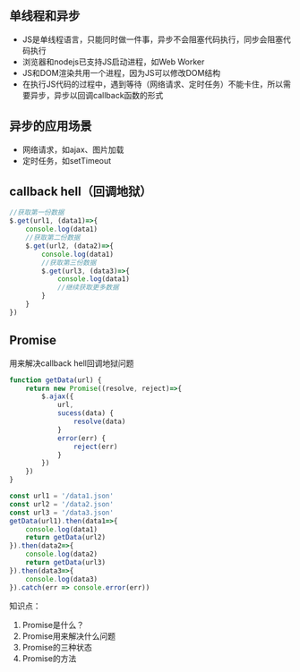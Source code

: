 ## 单线程和异步
- JS是单线程语言，只能同时做一件事，异步不会阻塞代码执行，同步会阻塞代码执行
- 浏览器和nodejs已支持JS启动进程，如Web Worker
- JS和DOM渲染共用一个进程，因为JS可以修改DOM结构
- 在执行JS代码的过程中，遇到等待（网络请求、定时任务）不能卡住，所以需要异步，异步以回调callback函数的形式
## 异步的应用场景
- 网络请求，如ajax、图片加载
- 定时任务，如setTimeout
## callback hell（回调地狱）
```js
//获取第一份数据
$.get(url1, (data1)=>{
	console.log(data1)
	//获取第二份数据
	$.get(url2, (data2)=>{
		console.log(data1)
		//获取第三份数据
		$.get(url3, (data3)=>{
			console.log(data1)
			//继续获取更多数据
		}
	}
})
```
## Promise
用来解决callback hell回调地狱问题
```js
function getData(url) {
	return new Promise((resolve, reject)=>{
		$.ajax({
			url,
			sucess(data) {
				resolve(data)
			}
			error(err) {
				reject(err)
			}
		})
	})
}

const url1 = '/data1.json'
const url2 = '/data2.json'
const url3 = '/data3.json'
getData(url1).then(data1=>{
	console.log(data1)
	return getData(url2)
}).then(data2=>{
	console.log(data2)
	return getData(url3)
}).then(data3=>{
	console.log(data3)
}).catch(err => console.error(err))
```

知识点：
1. Promise是什么？
2. Promise用来解决什么问题
3. Promise的三种状态
4. Promise的方法